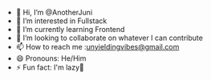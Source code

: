 - 👋 Hi, I’m @AnotherJuni
- 👀 I’m interested in Fullstack
- 🌱 I’m currently learning Frontend
- 💞️ I’m looking to collaborate on whatever I can contribute
- 📫 How to reach me :unyieldingvibes@gmail.com
- 😄 Pronouns: He/Him
- ⚡ Fun fact: I'm lazy🦥

<!---
AnotherJuni/AnotherJuni is a ✨ special ✨ repository because its `README.md` (this file) appears on your GitHub profile.
You can click the Preview link to take a look at your changes.
--->
